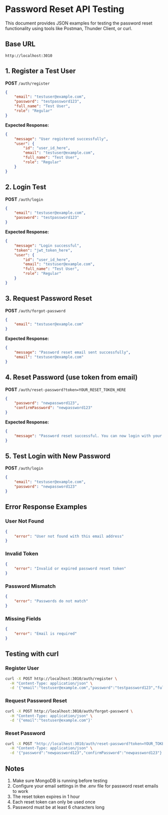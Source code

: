 # Password Reset API Testing

This document provides JSON examples for testing the password reset functionality using tools like Postman, Thunder Client, or curl.

## Base URL
```
http://localhost:3010
```

## 1. Register a Test User

**POST** `/auth/register`

```json
{
    "email": "testuser@example.com",
    "password": "testpassword123",
    "full_name": "Test User",
    "role": "Regular"
}
```

**Expected Response:**
```json
{
    "message": "User registered successfully",
    "user": {
        "id": "user_id_here",
        "email": "testuser@example.com",
        "full_name": "Test User",
        "role": "Regular"
    }
}
```

## 2. Login Test

**POST** `/auth/login`

```json
{
    "email": "testuser@example.com",
    "password": "testpassword123"
}
```

**Expected Response:**
```json
{
    "message": "Login successful",
    "token": "jwt_token_here",
    "user": {
        "id": "user_id_here",
        "email": "testuser@example.com",
        "full_name": "Test User",
        "role": "Regular"
    }
}
```

## 3. Request Password Reset

**POST** `/auth/forgot-password`

```json
{
    "email": "testuser@example.com"
}
```

**Expected Response:**
```json
{
    "message": "Password reset email sent successfully",
    "email": "testuser@example.com"
}
```

## 4. Reset Password (use token from email)

**POST** `/auth/reset-password?token=YOUR_RESET_TOKEN_HERE`

```json
{
    "password": "newpassword123",
    "confirmPassword": "newpassword123"
}
```

**Expected Response:**
```json
{
    "message": "Password reset successful. You can now login with your new password."
}
```

## 5. Test Login with New Password

**POST** `/auth/login`

```json
{
    "email": "testuser@example.com",
    "password": "newpassword123"
}
```

## Error Response Examples

### User Not Found
```json
{
    "error": "User not found with this email address"
}
```

### Invalid Token
```json
{
    "error": "Invalid or expired password reset token"
}
```

### Password Mismatch
```json
{
    "error": "Passwords do not match"
}
```

### Missing Fields
```json
{
    "error": "Email is required"
}
```

## Testing with curl

### Register User
```bash
curl -X POST http://localhost:3010/auth/register \
  -H "Content-Type: application/json" \
  -d '{"email":"testuser@example.com","password":"testpassword123","full_name":"Test User"}'
```

### Request Password Reset
```bash
curl -X POST http://localhost:3010/auth/forgot-password \
  -H "Content-Type: application/json" \
  -d '{"email":"testuser@example.com"}'
```

### Reset Password
```bash
curl -X POST "http://localhost:3010/auth/reset-password?token=YOUR_TOKEN_HERE" \
  -H "Content-Type: application/json" \
  -d '{"password":"newpassword123","confirmPassword":"newpassword123"}'
```

## Notes

1. Make sure MongoDB is running before testing
2. Configure your email settings in the .env file for password reset emails to work
3. The reset token expires in 1 hour
4. Each reset token can only be used once
5. Password must be at least 6 characters long
